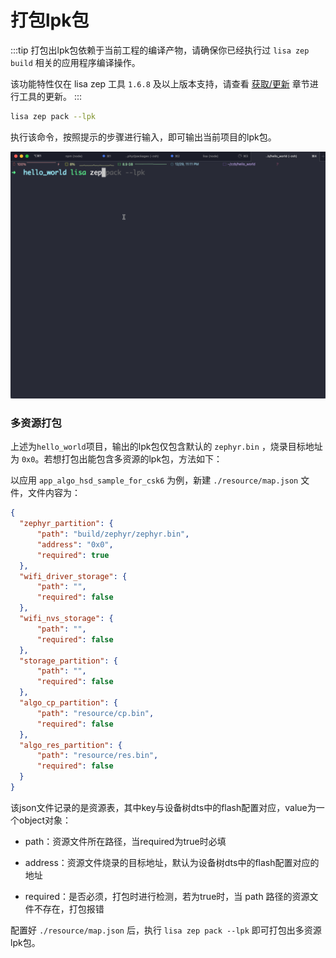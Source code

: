 # 打包lpk包

:::tip
打包出lpk包依赖于当前工程的编译产物，请确保你已经执行过 `lisa zep build` 相关的应用程序编译操作。

该功能特性仅在 lisa zep 工具 `1.6.8` 及以上版本支持，请查看 [获取/更新](install) 章节进行工具的更新。
:::

```bash
lisa zep pack --lpk
```

执行该命令，按照提示的步骤进行输入，即可输出当前项目的lpk包。

![image](./images/pack_1.gif)

### 多资源打包

上述为`hello_world`项目，输出的lpk包仅包含默认的 `zephyr.bin` ，烧录目标地址为 `0x0`。若想打包出能包含多资源的lpk包，方法如下：

以应用 `app_algo_hsd_sample_for_csk6` 为例，新建 `./resource/map.json` 文件，文件内容为：

```json
{
  "zephyr_partition": {
      "path": "build/zephyr/zephyr.bin",
      "address": "0x0",
      "required": true
  },
  "wifi_driver_storage": {
      "path": "",
      "required": false
  },
  "wifi_nvs_storage": {
      "path": "",
      "required": false
  },
  "storage_partition": {
      "path": "",
      "required": false
  },
  "algo_cp_partition": {
      "path": "resource/cp.bin",
      "required": false
  },
  "algo_res_partition": {
      "path": "resource/res.bin",
      "required": false
  }
}
```

该json文件记录的是资源表，其中key与设备树dts中的flash配置对应，value为一个object对象：

- path：资源文件所在路径，当required为true时必填

- address：资源文件烧录的目标地址，默认为设备树dts中的flash配置对应的地址

- required：是否必须，打包时进行检测，若为true时，当 path 路径的资源文件不存在，打包报错

配置好 `./resource/map.json` 后，执行 `lisa zep pack --lpk` 即可打包出多资源lpk包。